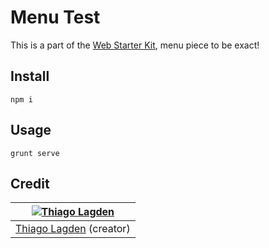 Menu Test
=========

This is a part of the [Web Starter Kit](https://developers.google.com/web/starter-kit), menu piece to be exact!

## Install

    npm i

## Usage

    grunt serve

## Credit

| [![Thiago Lagden](http://gravatar.com/avatar/bfe5ce4cb209f3e4f4584e1f5aa209c6.png?s=144)](http://lagden.in) |
| :-----------: |
| [Thiago Lagden](http://lagden.in) (creator) |
